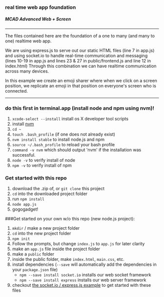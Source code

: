 ### real time web app foundation
##### MCAD Advanced Web + Screen
---
The files contained here are the foundation of a one to many (and many to one) realtime web app.

We are using express.js to serve out our static HTML files (line 7 in app.js) and using socket.io to handle real-time communication and messaging (lines 10-19 in app.js and lines 23 & 27 in public/frontend.js and line 12 in index.html) Through this combination we can have realtime communication across many devices.

In this example we create an emoji sharer where when we click on a screen position, we replicate an emoji in that position on everyone's screen who is connected.

---
### do this first in terminal.app (install node and npm using nvm)!
1. `xcode-select --install` install os X developer tool scripts
1. install [nvm](https://github.com/creationix/nvm)
1. `cd ~`
1. `touch .bash_profile` (if one does not already exist)
1. `nvm install stable` to install node.js and npm
1. `source ~/.bash_profile` to  reload your bash profile
1. `command -v nvm` which should output 'nvm' if the installation was successful.
1. `node -v` to verify install of node
1. `npm -v` to verify install of npm

### Get started with this repo
1. download the .zip of, or `git clone` this project
1. `cd` into the downloaded project folder
1. run `npm install`
1. `node app.js`
1. gogogadget!

###Get started on your own w/o this repo (new node.js project):
1. `mkdir` / make a new project folder
1. `cd` into the new project folder
1. `npm init`
1. Follow the prompts, but change `index.js` to `app.js` for later clarity
1. make an `app.js` file inside the project folder
1. make a `public` folder
1. inside the public folder, make `index.html`, `main.css`, etc.
1. install dependencies (`--save` will automatically add the dependencies in your `package.json` file)
    + `npm --save install socket.io` installs our web socket framework
    + `npm --save install express` installs our web server framework
1. checkout [the socket.io / express.js example](http://socket.io/docs/#using-with-express-3/4) to get started with these files

